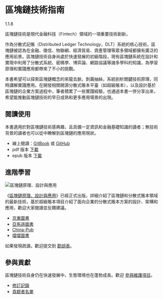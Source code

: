 # 區塊鏈技術指南
1.1.8

區塊鏈技術是現代金融科技（Fintech）領域的一項重要技術創新。

作為分散式記賬（Distributed Ledger Technology，DLT）系統的核心技術，區塊鏈被認為在金融、徵信、物聯網、經濟貿易、資產管理等眾多領域都擁有廣泛的應用前景。區塊鏈技術自身尚處於快速發展的初級階段，現有區塊鏈系統在設計和實現中利用了分散式系統、密碼學、博弈論、網路協議等諸多學科的知識，為學習原理和實踐應用都帶來了不小的挑戰。

本書希望可以探索區塊鏈概念的來龍去脈，剝繭抽絲，系統剖析關鍵技術原理，同時講解實踐應用。在開發相關開源分散式賬本平臺（如超級賬本），以及設計基於區塊鏈的企業方案過程中，筆者積累了一些實踐經驗，也通過本書一併分享出來，希望能推動區塊鏈技術的早日成熟和更多應用場景的出現。

## 閱讀使用
本書適用於對區塊鏈技術感興趣，且具備一定資訊和金融基礎知識的讀者；無技術背景的讀者也可以從中瞭解到區塊鏈的應用現狀。

* 線上閱讀：[GitBook](https://www.gitbook.com/book/yeasy/blockchain_guide) 或 [GitHub](https://github.com/yeasy/blockchain_guide/blob/master/SUMMARY.md)
* pdf 版本 [下載](https://www.gitbook.com/download/pdf/book/yeasy/blockchain_guide)
* epub 版本 [下載](https://www.gitbook.com/download/epub/book/yeasy/blockchain_guide)

## 進階學習
![區塊鏈原理、設計與應用](_images/blockchain_book.png)

《[區塊鏈原理、設計與應用](https://item.jd.com/12159265.html)》已經正式出版，詳細介紹了區塊鏈和分散式賬本領域的最新技術，基於超級賬本項目介紹了面向企業的分散式賬本方案的設計、架構和應用，歡迎大家閱讀並反饋建議。

* [京東圖書](https://item.jd.com/12159265.html)
* [亞馬遜圖書](https://www.amazon.cn/%E5%8C%BA%E5%9D%97%E9%93%BE%E5%8E%9F%E7%90%86-%E8%AE%BE%E8%AE%A1%E4%B8%8E%E5%BA%94%E7%94%A8-%E6%9D%A8%E4%BF%9D%E5%8D%8E/dp/B0757CWZ6K/)
* [China-Pub](http://product.china-pub.com/6479750)
* [噹噹圖書](http://product.dangdang.com/25159352.html)

如果發現疏漏，歡迎提交到 [勘誤表](https://github.com/yeasy/blockchain_guide/wiki/%E3%80%8A%E5%8C%BA%E5%9D%97%E9%93%BE%E5%8E%9F%E7%90%86%E3%80%81%E8%AE%BE%E8%AE%A1%E4%B8%8E%E5%BA%94%E7%94%A8%E3%80%8B%E5%8B%98%E8%AF%AF%E8%A1%A8)。

## 參與貢獻
區塊鏈技術自身仍在快速發展中，生態環境也在蓬勃成長。歡迎 [參與維護項目](contribute.md)。

* [修訂記錄](revision.md)
* [貢獻者名單](https://github.com/yeasy/blockchain_guide/graphs/contributors)

